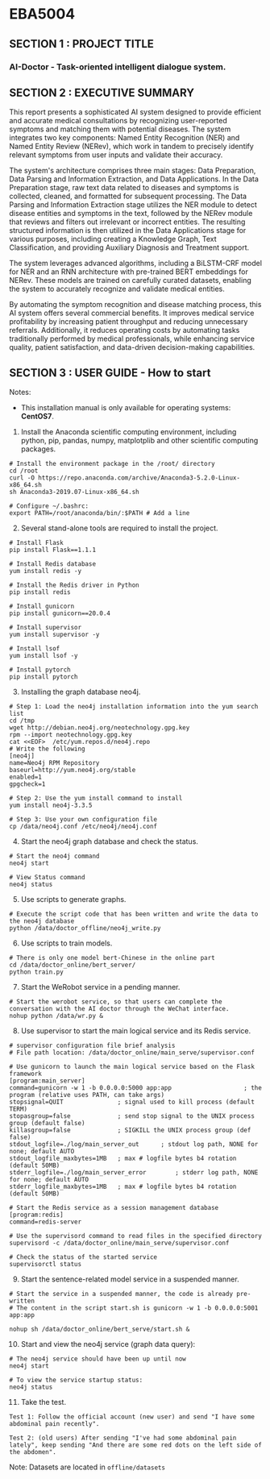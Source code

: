 # EBA5004
## SECTION 1 : PROJECT TITLE

### AI-Doctor - Task-oriented intelligent dialogue system.



## SECTION 2 : EXECUTIVE SUMMARY

This report presents a sophisticated AI system designed to provide efficient and accurate medical consultations by recognizing user-reported symptoms and matching them with potential diseases. The system integrates two key components: Named Entity Recognition (NER) and Named Entity Review (NERev), which work in tandem to precisely identify relevant symptoms from user inputs and validate their accuracy.

The system's architecture comprises three main stages: Data Preparation, Data Parsing and Information Extraction, and Data Applications. In the Data Preparation stage, raw text data related to diseases and symptoms is collected, cleaned, and formatted for subsequent processing. The Data Parsing and Information Extraction stage utilizes the NER module to detect disease entities and symptoms in the text, followed by the NERev module that reviews and filters out irrelevant or incorrect entities. The resulting structured information is then utilized in the Data Applications stage for various purposes, including creating a Knowledge Graph, Text Classification, and providing Auxiliary Diagnosis and Treatment support.

The system leverages advanced algorithms, including a BiLSTM-CRF model for NER and an RNN architecture with pre-trained BERT embeddings for NERev. These models are trained on carefully curated datasets, enabling the system to accurately recognize and validate medical entities.

By automating the symptom recognition and disease matching process, this AI system offers several commercial benefits. It improves medical service profitability by increasing patient throughput and reducing unnecessary referrals. Additionally, it reduces operating costs by automating tasks traditionally performed by medical professionals, while enhancing service quality, patient satisfaction, and data-driven decision-making capabilities.


## SECTION 3 : USER GUIDE - How to start

Notes:

* This installation manual is only available for operating systems: **CentOS7**.


1. Install the Anaconda scientific computing environment, including python, pip, pandas, numpy, matplotplib and other scientific computing packages.

```shell
# Install the environment package in the /root/ directory
cd /root
curl -O https://repo.anaconda.com/archive/Anaconda3-5.2.0-Linux-x86_64.sh
sh Anaconda3-2019.07-Linux-x86_64.sh 

# Configure ~/.bashrc: 
export PATH=/root/anaconda/bin/:$PATH # Add a line
```

2. Several stand-alone tools are required to install the project.

```shell
# Install Flask
pip install Flask==1.1.1

# Install Redis database
yum install redis -y

# Install the Redis driver in Python
pip install redis

# Install gunicorn
pip install gunicorn==20.0.4

# Install supervisor
yum install supervisor -y

# Install lsof
yum install lsof -y

# Install pytorch
pip install pytorch
```

3. Installing the graph database neo4j.

```shell
# Step 1: Load the neo4j installation information into the yum search list
cd /tmp
wget http://debian.neo4j.org/neotechnology.gpg.key
rpm --import neotechnology.gpg.key
cat <<EOF>  /etc/yum.repos.d/neo4j.repo
# Write the following
[neo4j]
name=Neo4j RPM Repository
baseurl=http://yum.neo4j.org/stable
enabled=1
gpgcheck=1

# Step 2: Use the yum install command to install
yum install neo4j-3.3.5

# Step 3: Use your own configuration file
cp /data/neo4j.conf /etc/neo4j/neo4j.conf
```

4. Start the neo4j graph database and check the status.

```shell
# Start the neo4j command
neo4j start

# View Status command
neo4j status
```

5. Use scripts to generate graphs.

```shell
# Execute the script code that has been written and write the data to the neo4j database
python /data/doctor_offline/neo4j_write.py
```

6. Use scripts to train models.

```shell
# There is only one model bert-Chinese in the online part
cd /data/doctor_online/bert_server/
python train.py
```

7. Start the WeRobot service in a pending manner.

```shell
# Start the werobot service, so that users can complete the conversation with the AI doctor through the WeChat interface.
nohup python /data/wr.py &
```

8. Use supervisor to start the main logical service and its Redis service.

```shell
# supervisor configuration file brief analysis
# File path location: /data/doctor_online/main_serve/supervisor.conf

# Use gunicorn to launch the main logical service based on the Flask framework
[program:main_server]
command=gunicorn -w 1 -b 0.0.0.0:5000 app:app                    ; the program (relative uses PATH, can take args)
stopsignal=QUIT               ; signal used to kill process (default TERM)
stopasgroup=false             ; send stop signal to the UNIX process group (default false)
killasgroup=false             ; SIGKILL the UNIX process group (def false)
stdout_logfile=./log/main_server_out      ; stdout log path, NONE for none; default AUTO
stdout_logfile_maxbytes=1MB   ; max # logfile bytes b4 rotation (default 50MB)
stderr_logfile=./log/main_server_error        ; stderr log path, NONE for none; default AUTO
stderr_logfile_maxbytes=1MB   ; max # logfile bytes b4 rotation (default 50MB)

# Start the Redis service as a session management database
[program:redis]
command=redis-server
```

```shell
# Use the supervisord command to read files in the specified directory
supervisord -c /data/doctor_online/main_serve/supervisor.conf
```

```shell
# Check the status of the started service
supervisorctl status
```

9. Start the sentence-related model service in a suspended manner.


```shell
# Start the service in a suspended manner, the code is already pre-written 
# The content in the script start.sh is gunicorn -w 1 -b 0.0.0.0:5001 app:app

nohup sh /data/doctor_online/bert_serve/start.sh &
```

10. Start and view the neo4j service (graph data query):

```shell
# The neo4j service should have been up until now
neo4j start

# To view the service startup status:
neo4j status
```

11. Take the test.

```shell
Test 1: Follow the official account (new user) and send "I have some abdominal pain recently".

Test 2: (old users) After sending "I've had some abdominal pain lately", keep sending "And there are some red dots on the left side of the abdomen".
```

Note: Datasets are located in `offline/datasets`
